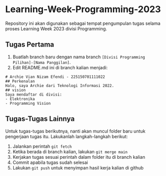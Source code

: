 # Learning-Week-Programming-2023
Repository ini akan digunakan sebagai tempat pengumpulan tugas selama proses Learning Week 2023 divisi Programming.

## Tugas Pertama
1. Buatlah branch baru dengan nama branch `[Divisi Programming Pilihan]-[Nama Panggilan]`.
2. Edit README.md ini di branch kalian menjadi:

```
# Archie Vian Nizam Efendi - 225150701111022
## Perkenalan
Halo, saya Archie dari Teknologi Informasi 2022.
## vision
Saya mendaftar di divisi:
- Elektronika
- Programming Vision
```

## Tugas-Tugas Lainnya
Untuk tugas-tugas berikutnya, nanti akan muncul folder baru untuk pengerjaan tugas itu. Lakukanlah langkah-langkah berikut:
1. Jalankan perintah `git fetch`
2. Ketika berada di branch kalian, lakukan `git merge main`
3. Kerjakan tugas sesuai perintah dalam folder itu di branch kalian
4. Commit apabila tugas sudah selesai
5. Lakukan `git push` untuk menyimpan hasil kerja kalian di github
